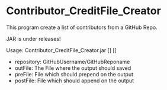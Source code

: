 # Contributor_CreditFile_Creator
This program create a list of contributors from a GitHub Repo.

JAR is under releases!

Usage: Contributor_CreditFile_Creator.jar <repository> <outFile> [<preFile>] [<postFile>]
 - repository: GitHubUsername/GitHubReponame
 - outFile: The File where the output should saved
 - preFile: File which should prepend on the output
 - postFile: File which should append on the output
